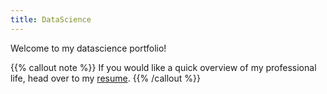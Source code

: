 ```yaml
---
title: DataScience
---
```


Welcome to my datascience portfolio!

{{% callout note %}}
If you would like a quick overview of my professional life, head over to my [resume](/files/resume.pdf).
{{% /callout %}}
